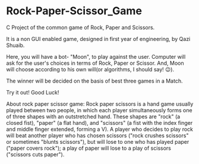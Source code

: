 # Rock-Paper-Scissor_Game
 C Project of the common game of Rock, Paper and Scissors.

It is a non GUI enabled game, designed in first year of engineering, by Qazi Shuaib.

Here, you will have a bot- "Moon", to play against the user.
Computer will ask for the user's choices in terms of Rock, Paper or Scissor.
And, Moon will choose according to his own will(or algorithms, I should say! 😉).

The winner will be decided on the basis of best three games in a Match.

Try it out!
Good Luck!



About rock paper scissor game: Rock paper scissors is a hand game usually played between two people, in which each player simultaneously forms one of three shapes with an outstretched hand. These shapes are "rock" (a closed fist), "paper" (a flat hand), and "scissors" (a fist with the index finger and middle finger extended, forming a V).
A player who decides to play rock will beat another player who has chosen scissors ("rock crushes scissors" or sometimes "blunts scissors"), but will lose to one who has played paper ("paper covers rock"); a play of paper will lose to a play of scissors ("scissors cuts paper").

